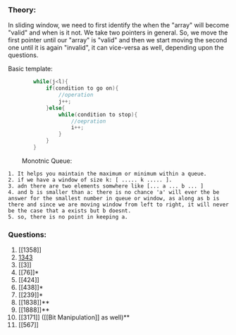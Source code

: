 
### Theory:

In sliding window, we need to first identify the when the "array" will become "valid" and when is it not.
We take two pointers in general.
So, we move the first pointer until our "array" is "valid" and then we start moving the second one until it is again "invalid", it can vice-versa as well, depending upon the questions.

Basic template:

```java
        while(j<l){
            if(condition to go on){
                //operation
                j++;
            }else{
                while(condition to stop){
                    //oepration
                    i++;
                }
            }
        }
```
        
Monotnic Queue:
```
1. It helps you maintain the maximum or minimum within a queue.
2. if we have a window of size k: [ ..... k ..... ].
3. adn there are two elements somwhere like [... a ... b ... ]
4. and b is smaller than a: there is no chance 'a' will ever the be answer for the smallest number in queue or window, as along as b is there and since we are moving window from left to right, it will never be the case that a exists but b doesnt.
5. so, there is no point in keeping a.
```


### Questions:
1. [[1358]]
2. [1343](https://leetcode.com/problems/number-of-sub-arrays-of-size-k-and-average-greater-than-or-equal-to-threshold/)
3. [[3]]
4. [[76]]*
5. [[424]]
6. [[438]]*
7. [[239]]*
8. [[1838]]**
9. [[1888]]**
10. [[3171]] ([[Bit Manipulation]] as well)**
11. [[567]]

